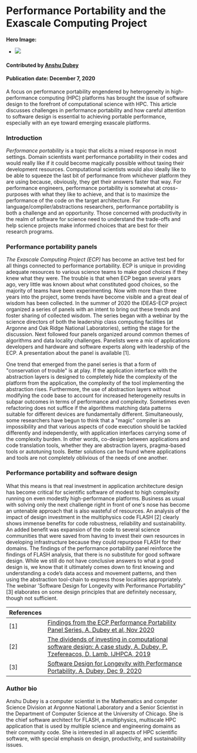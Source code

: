 # Performance Portability and the Exascale Computing Project

**Hero Image:**
 
- <img src='https://github.com/betterscientificsoftware/images/raw/master/Blog_1220_PerfPorta.png'/>

#### Contributed by [Anshu Dubey](https://github.com/adubey64)

#### Publication date: December 7, 2020

A focus on performance portability engendered by heterogeneity in high-performance computing (HPC) platforms has brought the issue of software design to the forefront of computational science with HPC. This article discusses challenges in performance portability and how careful attention to software design is essential to achieving portable performance, especially with an eye toward emerging exascale platforms.


### Introduction
*Performance portability* is a topic that elicits a mixed response in most
settings. Domain scientists want performance portability in their codes and would really
like if it could become magically possible without taxing 
their development resources. Computational scientists would also ideally like to be able
to squeeze the last bit of performance from whichever platform they
are using because, obviously, they get their answers faster that
way. For performance engineers, performance portability is somewhat at
cross-purposes with what they like to achieve, and that is to maximize
the performance of the code on the target architecture. For
language/compiler/abstractions researchers, performance portability is both a challenge and
an opportunity. Those concerned with productivity in the realm of
software for science need to understand the trade-offs and help
science projects make informed choices that are best for their
research programs.

### Performance portability panels
*The Exascale Computing Project (ECP)* has become
an active test bed for all things connected to performance
portability. ECP is unique in providing adequate resources to various
science teams to make good choices if they knew what they were. The
trouble is that when ECP began several years ago, very little was known about
what constituted good choices, so the majority of teams have been
experimenting. Now with more than three years into the project, some
trends have become visible and a great deal of wisdom has been
collected. In the summer of 2020 the IDEAS-ECP project organized a series
of panels with an intent to bring out these trends and foster sharing of
collected wisdom. The series began with a webinar by the
science directors of both the leadership class computing facilities (at Argonne
and Oak Ridge National Laboratories), setting the stage for the
discussion. Next followed four panels organized around common
themes of algorithms and data locality challenges. Panelists were a
mix of applications developers and hardware and software experts along
with leadership of the ECP. A presentation about the panel is available [1].



One trend that emerged from the panel series is that a form of
"conservation of trouble" is at play. If the application interface
with the abstraction layers is designed to completely hide the
complexity of the platform from the application, the complexity of the
tool implementing the abstraction rises. Furthermore, the use of
abstraction layers without modifying the code base to account for
increased heterogeneity results in subpar outcomes in terms of
performance and complexity. Sometimes even refactoring does not suffice if the
algorithms matching data patterns suitable for different devices are
fundamentally different. Simultaneously, some
researchers have begun to think that a "magic" compiler is an
impossibility and that various aspects of code execution should be
tackled differently and independently, with application interfaces
carrying some of the complexity burden. In other words, co-design
between applications and code translation tools, whether they are
abstraction layers, pragma-based tools or autotuning tools. Better
solutions can be found where applications and tools are not completely
oblivious of the needs of one another.  

### Performance portability and software design
What this means is that real investment in application architecture
design has become critical for scientific software of modest to high
complexity running on even modestly high-performance
platforms. Business as usual with solving only the next challenge
right in front of one's nose has become an untenable approach that is
also wasteful of resources.  An analysis of the impact of design
investment in the multiphysics code FLASH [2] clearly shows immense
benefits for code robustness, reliability and sustainability. An added
benefit was expansion of the code to several science communities that
were saved from having to invest their own resources in developing
infrastructure because they could repurpose FLASH for their
domains. The findings of the performance portability panel reinforce
the findings of FLASH analysis, that there is no substitute for good software
design. While we still do not have conclusive answers to what a good design
is, we know that it ultimately comes down to first knowing and
understanding a code’s data access and movement patterns, and then using the
abstraction tool-chain to express those localities appropriately. The
webinar 'Software Design for Longevity with
Performance Portability" [3] elaborates on some design principles that
are definitely necessary, though not sufficient.


References | &nbsp;
:--- | :---
[1] | [Findings from the ECP Performance Portability Panel Series, A. Dubey et al,  Nov 2020](https://doi.org/10.6084/m9.figshare.13283714)
[2]	| [The dividends of investing in computational software design: A case study, A. Dubey, P. Tzefereacos, D. Lamb, IJHPCA, 2019](https://doi.org/10.1177/1094342017747692) 
[3] | [Software Design for Longevity with Performance Portability, A. Dubey, Dec 9, 2020](https://ideas-productivity.org/events/hpc-best-practices-webinars/#webinar047)


### Author bio
Anshu Dubey is a computer scientist in the Mathematics and computer
Science Division at Argonne National Laboratory and a Senior Scientist
in the Department of Computer Science at the University of
Chicago. She is the chief software architect for FLASH, 
a multiphysics, multiscale HPC application that is used by multiple
science and engineering domains as their community code. She is
interested in all aspects of HPC scientific software, with special
emphasis on design, productivity, and sustainability issues.

<!--
Publish: preview
Categories: performance, planning
Topics: design, Performance at leadership computing facilities, Performance portability
Tags: site
-->

